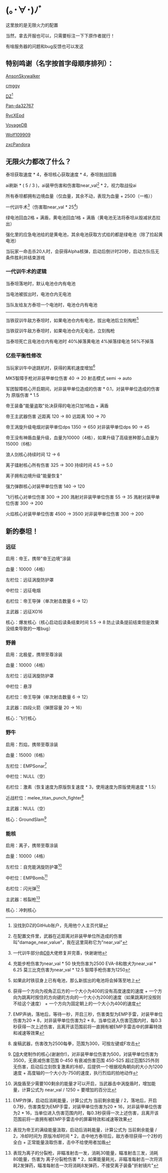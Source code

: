 # (｡･∀･)ﾉﾞ

这里放的是无限火力的配置

当然，拿去开服也可以，只需要标注一下下原作者就行！

有啥服务器的问题和bug反馈也可以发这

## 特别鸣谢（名字按首字母顺序排列）：

[AnsonSkywalker][AnsonSkywalker]

[cmggy][cmggy]

[DZ][DZ][^1]

[^1]:没找到DZ的GitHub账户，先用他个人主页代替

[Pan-da32767][Pan-da32767]

[RycXEpd][RycXEpd]

[VoyageDB][VoyageDB]

[Wolf109909][Wolf109909]

[zxcPandora][zxcPandora]

## 无限火力都改了什么？

泰坦获取速度 \* 4，泰坦核心获取速度 \* 4，泰坦脱战回盾

ai刷新 \* ( 5 / 3 )，ai装甲伤害和伤害取near_val[^2] \* 2，视力取战役ai

[^2]:在配置文件里，武器在近距离对非装甲单位所造成的伤害叫"damage_near_value"，我在这里简称它为"near_val"

所有泰坦都拥有边境血量（仅血量，其余不动，表现为血量 + 2500（一格））

一代训牛术[^3]（伤害取near_val \* 25[^4])

[^3]:一代训牛部分由[DB][VoyageDB]大佬修复并完善，快谢谢他
[^4]:充能步枪伤害为near_val \* 50 快充伤害为2500  EVA-8和敖犬为near_val \* 6.25  莫三比克伤害为near_val \* 12.5  智障手枪伤害为1250

绿电池回血2格 + 满盾，黄电池回血1格 + 满盾（黄电池无法将泰坦从毁减状态拉出）

强化里的应急电池给的是黄电池，其余电池获取方式给的都是绿电池（除了捡起黄电池）

当玩家一命击杀20人时，会获得Alpha核弹，启动后倒计时20秒，启动方队伍无条件胜利并结束游戏

### 一代训牛术的逻辑

当泰坦落地时，默认电池仓内有电池

当电池被拔出时，电池仓内无电池

当队友给友方泰坦一个电池时，电池仓内有电池

----

当铁驭训牛敌方泰坦时，如果电池仓内有电池，拔出电池后立刻掏枪[^5]

[^5]:如果此时铁驭身上已有电池，那么新拔出的电池将会掉落至地上

当铁驭训牛敌方泰坦时，如果电池仓内无电池，立刻掏枪

当泰坦死亡且电池仓内有电池时 40%掉落黄电池 4%掉落绿电池 56%不掉落

### 亿些平衡性修改

当玩家训牛中途跳机时，获得的离机速度增加[^6]

[^6]:获得一个方向为视角正后方的一个大小为400的没有高度速度的速度 + 一个方向为跳离时按住的方向键的方向的一个大小为200的速度（如果跳离时没按则不给这个速度） + 一个方向为固定朝上的一个大小为400的速度

MK5智障手枪对非装甲单位伤害 40 -> 20  射击模式 semi -> auto

军团智障核心开启期间，对非装甲单位造成的伤害 \* 0.1，对装甲单位造成的伤害为 原版伤害 \* 1.5

帝王装备"能量盗取"处决获得的电池只加1格血 + 满盾

帝王主武器伤害  近距离 120 -> 80  远距离 100 -> 70

帝王涡旋升级电烟对装甲单位dps 1350 -> 650  对非装甲单位dps 90 -> 45

帝王没有神盾血量升级，血量为10000（4格），如果升级了高级崽种那么血量为15000（6格）

浪人剑核心持续时间 12 -> 6

离子镭射核心所有伤害 325 -> 300  持续时间 4.5 -> 5.0

离子拥有边境升级"能量恢复"

强力弹群核心对装甲单位伤害 140 -> 120

飞行核心对单位伤害 300 -> 200  溅射对非装甲单位伤害 55 -> 35  溅射对装甲单位伤害 300 -> 200

火焰核心对装甲单位伤害 4500 -> 3500  对非装甲单位伤害 300 -> 200

## 新的泰坦！

### 远征

启用：帝王，携带"帝王边境"涂装

血量：10000（4格）

左栏位：远征涡旋防护罩

中栏位：远征电烟

右栏位：帝王导弹（单次射击数量 6 -> 12）

主武器：远征XO16

核心：爆发核心（核心启动后读条结束时间 5.5 -> 8  防止读条提前结束但是效果没结束导致的一堆bug）

### 野兽

启用：北极星，携带至尊涂装

血量：10000（4格）

左栏位：远征涡旋防护罩

中栏位：悬浮

右栏位：帝王导弹（单次射击数量 6 -> 12）

主武器：四段火箭（弹匣容量 20 -> 16）

核心：飞行核心

### 野牛

启用：烈焰，携带至尊涂装

血量：15000（6格）

左栏位：EMPSonar[^7]

[^7]:EMP声纳，落地后，等待一秒，开启三秒，伤害类型为EMP手雷，对装甲单位伤害为20 \* 8，对非装甲单位伤害为2 \* 8，当单位进入伤害范围内时，每0.3秒获得一次上述伤害，且离开该范围前将一直拥有被EMP手雷击中的屏幕特效和减速等效果

中栏位：NULL（空）

右栏位：激素（恢复速度为原版恢复速度 \* 3，使用速度为原版使用速度 \* 1.5）

近战栏位：melee_titan_punch_fighter[^8]

[^8]:废稿武器，伤害改为2500每拳，范围为300，可按左键或F攻击

主武器：NULL（空）

核心：GroundSlam[^9]

[^9]:[DB][VoyageDB]大佬制作的核心(谢谢你!)，对非装甲单位伤害为500，对装甲单位伤害为3500，无衰减伤害范围 0-450  有衰减伤害范围 450-525  超过范围525外则无伤害，启动后立刻恢复激素的冷却，后提供一个根据视角朝向的大小为1200速度 + 高度轴的一个大小为-750的速度，执行烈焰的拍地动作

### 能核

启用：离子，携带至尊涂装

血量：10000（4格）

左栏位：自充能涡旋防护罩[^10]

[^10]:涡旋盾至少需要100剩余的能量才可以开启，当武器击中涡旋盾时，增加能量，计算公式为 near_val / 1250 = 要增加的百分比

中栏位：EMPBomb[^11]

[^11]:EMP炸弹，启动后消耗能量，计算公式为 当前剩余能量 / 2，落地后，开启0.7秒，伤害类型为EMP手雷，对装甲单位伤害为20 \* 16，对非装甲单位伤害为2 \* 16，当单位进入伤害范围内时，每0.3秒获得一次上述伤害，且离开该范围前将一直拥有被EMP手雷击中的屏幕特效和减速等效果

右栏位：闪光弹[^12]

[^12]:表现为帝王的满级能量汲取，启动后消耗能量，计算公式为 当前剩余能量 / 2，冷却时间为 原版冷却时间 \* 2，击中地方泰坦后，敌方泰坦获得一个2秒的全白 + 正常能量汲取伤害，击中不给使用者加盾

主武器：核裂枪[^13]

[^13]:表现为离子的分裂枪，非瞄准射击一发，消耗30能量，瞄准射击三发，消耗80能量，伤害为 离子分裂枪伤害 \* 2，如果能量耗光，非瞄准每射击一次将消耗2发弹药，瞄准每射击一次将消耗8发弹药，不接受离子装备"折射镜片"

核心：冲刺核心

[RycXEpd]:https://github.com/RycXEpd
[VoyageDB]:https://github.com/DBmaoha
[cmggy]:https://github.com/cmggy
[Pan-da32767]:https://github.com/Pan-da32767
[zxcPandora]:https://github.com/zxcPandora
[DZ]:https://inchaos.icu/
[AnsonSkywalker]:https://github.com/AnsonSkywalker
[Wolf109909]:https://github.com/wolf109909


